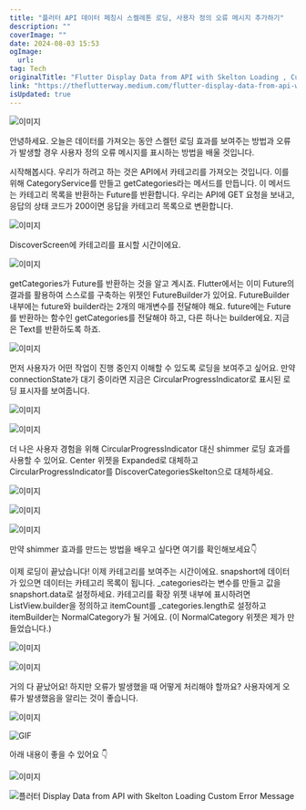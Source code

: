 ```yaml
---
title: "플러터 API 데이터 페칭시 스켈레톤 로딩, 사용자 정의 오류 메시지 추가하기"
description: ""
coverImage: ""
date: 2024-08-03 15:53
ogImage: 
  url: 
tag: Tech
originalTitle: "Flutter Display Data from API with Skelton Loading , Custom Error Message"
link: "https://theflutterway.medium.com/flutter-display-data-from-api-with-skelton-loading-custom-error-message-4f557a05abdf"
isUpdated: true
---
```






![이미지](https://miro.medium.com/v2/resize:fit:1400/1*CyMhFuPpx9vbNr99b5QGjQ.gif)

안녕하세요. 오늘은 데이터를 가져오는 동안 스켈턴 로딩 효과를 보여주는 방법과 오류가 발생할 경우 사용자 정의 오류 메시지를 표시하는 방법을 배울 것입니다.

시작해봅시다. 우리가 하려고 하는 것은 API에서 카테고리를 가져오는 것입니다. 이를 위해 CategoryService를 만들고 getCategories라는 메서드를 만듭니다. 이 메서드는 카테고리 목록을 반환하는 Future를 반환합니다. 우리는 API에 GET 요청을 보내고, 응답의 상태 코드가 200이면 응답을 카테고리 목록으로 변환합니다.

![이미지](/assets/img/Flutter-Display-Data-from-API-with-Skelton-Loading-Custom-Error-Message_1.png)

<div class="content-ad"></div>

DiscoverScreen에 카테고리를 표시할 시간이에요.

![이미지](/assets/img/Flutter-Display-Data-from-API-with-Skelton-Loading-Custom-Error-Message_2.png)

getCategories가 Future를 반환하는 것을 알고 계시죠. Flutter에서는 이미 Future의 결과를 활용하여 스스로를 구축하는 위젯인 FutureBuilder가 있어요. FutureBuilder 내부에는 future와 builder라는 2개의 매개변수를 전달해야 해요. future에는 Future를 반환하는 함수인 getCategories를 전달해야 하고, 다른 하나는 builder에요. 지금은 Text를 반환하도록 하죠.

![이미지](/assets/img/Flutter-Display-Data-from-API-with-Skelton-Loading-Custom-Error-Message_3.png)

<div class="content-ad"></div>

먼저 사용자가 어떤 작업이 진행 중인지 이해할 수 있도록 로딩을 보여주고 싶어요. 만약 connectionState가 대기 중이라면 지금은 CircularProgressIndicator로 표시된 로딩 표시자를 보여줍니다.

![이미지](/assets/img/Flutter-Display-Data-from-API-with-Skelton-Loading-Custom-Error-Message_4.png)

![이미지](https://miro.medium.com/v2/resize:fit:1400/1*vueb7-6k1Xh1AzbduXGwwQ.gif)

더 나은 사용자 경험을 위해 CircularProgressIndicator 대신 shimmer 로딩 효과를 사용할 수 있어요. Center 위젯을 Expanded로 대체하고 CircularProgressIndicator를 DiscoverCategoriesSkelton으로 대체하세요.

<div class="content-ad"></div>

![이미지](/assets/img/Flutter-Display-Data-from-API-with-Skelton-Loading-Custom-Error-Message_6.png)

![이미지](/assets/img/Flutter-Display-Data-from-API-with-Skelton-Loading-Custom-Error-Message_7.png)

![이미지](https://miro.medium.com/v2/resize:fit:1400/1*Wo6CPKr39951-bsRmp2Xtw.gif)

만약 shimmer 효과를 만드는 방법을 배우고 싶다면 여기를 확인해보세요👇

<div class="content-ad"></div>

이제 로딩이 끝났습니다! 이제 카테고리를 보여주는 시간이에요. snapshort에 데이터가 있으면 데이터는 카테고리 목록이 됩니다. \_categories라는 변수를 만들고 값을 snapshort.data로 설정하세요. 카테고리를 확장 위젯 내부에 표시하려면 ListView.builder을 정의하고 itemCount를 \_categories.length로 설정하고 itemBuilder는 NormalCategory가 될 거에요. (이 NormalCategory 위젯은 제가 만들었습니다.)

![이미지](/assets/img/Flutter-Display-Data-from-API-with-Skelton-Loading-Custom-Error-Message_9.png)

![이미지](https://miro.medium.com/v2/resize:fit:1400/1*7LxPJrRxTzrW4MqBGZeoSA.gif)

거의 다 끝났어요! 하지만 오류가 발생했을 때 어떻게 처리해야 할까요? 사용자에게 오류가 발생했음을 알리는 것이 좋습니다.

<div class="content-ad"></div>

![이미지](/assets/img/Flutter-Display-Data-from-API-with-Skelton-Loading-Custom-Error-Message_11.png)

![GIF](https://miro.medium.com/v2/resize:fit:1400/1*UDejc4MWo6Rcx13QY1Ya-g.gif)

아래 내용이 좋을 수 있어요 👇

![이미지](/assets/img/Flutter-Display-Data-from-API-with-Skelton-Loading-Custom-Error-Message_13.png)

<div class="content-ad"></div>

![플러터 Display Data from API with Skelton Loading Custom Error Message](/assets/img/Flutter-Display-Data-from-API-with-Skelton-Loading-Custom-Error-Message_14.png)
